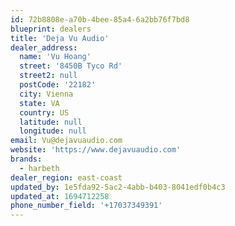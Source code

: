 ```yaml
---
id: 72b8808e-a70b-4bee-85a4-6a2bb76f7bd8
blueprint: dealers
title: 'Deja Vu Audio'
dealer_address:
  name: 'Vu Hoang'
  street: '8450B Tyco Rd'
  street2: null
  postCode: '22182'
  city: Vienna
  state: VA
  country: US
  latitude: null
  longitude: null
email: Vu@dejavuaudio.com
website: 'https://www.dejavuaudio.com'
brands:
  - harbeth
dealer_region: east-coast
updated_by: 1e5fda92-5ac2-4abb-b403-8041edf0b4c3
updated_at: 1694712258
phone_number_field: '+17037349391'
---
```

